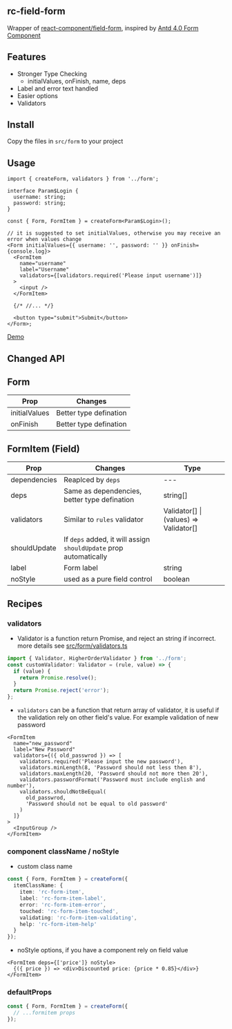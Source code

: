 ## rc-field-form

Wrapper of [react-component/field-form](https://github.com/react-component/field-form), inspired by [Antd 4.0 Form Component](https://next.ant.design/components/form/?locale=en-US#header)

## Features

- Stronger Type Checking
  - initialValues, onFinish, name, deps
- Label and error text handled
- Easier options
- Validators

## Install

Copy the files in `src/form` to your project

## Usage

```tsx
import { createForm, validators } from '../form';

interface Param$Login {
  username: string;
  password: string;
}

const { Form, FormItem } = createForm<Param$Login>();

// it is suggested to set initialValues, otherwise you may receive an error when values change
<Form initialValues={{ username: '', password: '' }} onFinish={console.log}>
  <FormItem
    name="username"
    label="Username"
    validators={[validators.required('Please input username')]}
  >
    <input />
  </FormItem>

  {/* //... */}

  <button type="submit">Submit</button>
</Form>;
```

[Demo](https://rc-field-form.herokuapp.com/)

## Changed API

## Form

| Prop          | Changes                |
| ------------- | ---------------------- |
| initialValues | Better type defination |
| onFinish      | Better type defination |

## FormItem (Field)

| Prop         | Changes                                                           | Type                                   |
| ------------ | ----------------------------------------------------------------- | -------------------------------------- |
| dependencies | Reaplced by `deps`                                                | ---                                    |
| deps         | Same as dependencies, better type defination                      | string[]                               |
| validators   | Similar to `rules` validator                                      | Validator[] \| (values) => Validator[] |
| shouldUpdate | If `deps` added, it will assign `shouldUpdate` prop automatically |
| label        | Form label                                                        | string                                 |
| noStyle      | used as a pure field control                                      | boolean                                |

## Recipes

### validators

- Validator is a function return Promise, and reject an string if incorrect. more details see [src/form/validators.ts](./src/form/validators.ts)

```ts
import { Validator, HigherOrderValidator } from '../form';
const customValidator: Validator = (rule, value) => {
  if (value) {
    return Promise.resolve();
  }
  return Promise.reject('error');
};
```

- `validators` can be a function that return array of validator, it is useful if the validation rely on other field's value. For example validation of new password

```tsx
<FormItem
  name="new_password"
  label="New Password"
  validators={({ old_passwrod }) => [
    validators.required('Please input the new password'),
    validators.minLength(8, 'Password should not less then 8'),
    validators.maxLength(20, 'Password should not more then 20'),
    validators.passwordFormat('Password must include english and number'),
    validators.shouldNotBeEqual(
      old_passwrod,
      'Password should not be equal to old password'
    )
  ]}
>
  <InputGroup />
</FormItem>
```

### component className / noStyle

- custom class name

```ts
const { Form, FormItem } = createForm({
  itemClassName: {
    item: 'rc-form-item',
    label: 'rc-form-item-label',
    error: 'rc-form-item-error',
    touched: 'rc-form-item-touched',
    validating: 'rc-form-item-validating',
    help: 'rc-form-item-help'
  }
});
```

- noStyle options, if you have a component rely on field value

```tsx
<FormItem deps={['price']} noStyle>
  {({ price }) => <div>Discounted price: {price * 0.85}</div>}
</FormItem>
```

### defaultProps

```ts
const { Form, FormItem } = createForm({
  // ...formitem props
});
```
